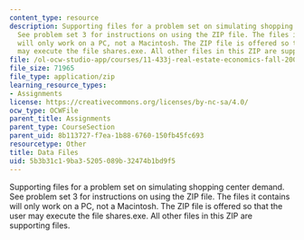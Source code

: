 ```yaml
---
content_type: resource
description: Supporting files for a problem set on simulating shopping center demand.
  See problem set 3 for instructions on using the ZIP file. The files it contains
  will only work on a PC, not a Macintosh. The ZIP file is offered so that the user
  may execute the file shares.exe. All other files in this ZIP are supporting files.
file: /ol-ocw-studio-app/courses/11-433j-real-estate-economics-fall-2008/5b3b31c19ba35205089b32474b1bd9f5_shares.zip
file_size: 71965
file_type: application/zip
learning_resource_types:
- Assignments
license: https://creativecommons.org/licenses/by-nc-sa/4.0/
ocw_type: OCWFile
parent_title: Assignments
parent_type: CourseSection
parent_uid: 8b113727-f7ea-1b88-6760-150fb45fc693
resourcetype: Other
title: Data Files
uid: 5b3b31c1-9ba3-5205-089b-32474b1bd9f5
---
```

Supporting files for a problem set on simulating shopping center demand. See problem set 3 for instructions on using the ZIP file. The files it contains will only work on a PC, not a Macintosh. The ZIP file is offered so that the user may execute the file shares.exe. All other files in this ZIP are supporting files.